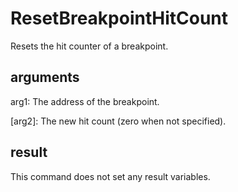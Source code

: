 # ResetBreakpointHitCount

Resets the hit counter of a breakpoint.

## arguments

arg1: The address of the breakpoint.

\[arg2\]: The new hit count (zero when not specified).

## result

This command does not set any result variables.
